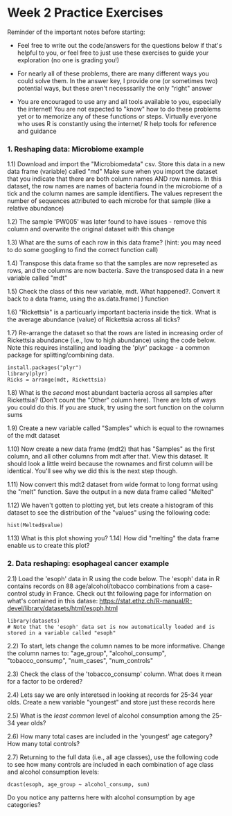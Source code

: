 # Week 2 Practice Exercises # 

Reminder of the important notes before starting: 
- Feel free to write out the code/answers for the questions below if that's helpful to you, or feel free to just use these exercises to guide your exploration (no one is grading you!)

- For nearly all of these problems, there are many different ways you could solve them. In the answer key, I provide one (or sometimes two) potential ways, but these aren't necesssarily the only "right" answer

- You are encouraged to use any and all tools available to you, especially the internet! You are not expected to "know" how to do these problems yet or to memorize any of these functions or steps. Virtually everyone who uses R is constantly using the internet/ R help tools for reference and guidance

### 1. Reshaping data: Microbiome example ###

1.1) Download and import the "Microbiomedata" csv. Store this data in a new data frame (variable) called "md"
Make sure when you import the dataset that you indicate that there are both column names AND row names.
In this dataset, the row names are names of bacteria found in the microbiome of a tick and the column names are sample identifiers. 
The values represent the number of sequences attributed to each microbe for that sample (like a relative abundance)

1.2) The sample 'PW005' was later found to have issues - remove this column and overwrite the original dataset with this change

1.3) What are the sums of each row in this data frame? (hint: you may need to do some googling to find the correct function call)

1.4) Transpose this data frame so that the samples are now represeted as rows, and the columns are now bacteria. Save the transposed data in a new variable called "mdt"

1.5) Check the class of this new variable, mdt. What happened?. Convert it back to a data frame, using the as.data.frame( ) function

1.6) "Rickettsia" is a particuarly important bacteria inside the tick. What is the average abundance (value) of Rickettsia across all ticks?

1.7) Re-arrange the dataset so that the rows are listed in increasing order of Rickettsia abundance (i.e., low to high abundance) using the code below. Note this requires installing and loading the 'plyr' package - a common package for splitting/combining data.

```
install.packages("plyr")
library(plyr)
Ricks = arrange(mdt, Rickettsia)
```

1.8) What is the *second* most abundant bacteria across all samples after Rickettsia? (Don't count the "Other" column here). There are lots of ways you could do this. If you are stuck, try using the sort function on the column sums

1.9) Create a new variable called "Samples" which is equal to the rownames of the mdt dataset

1.10) Now create a new data frame (mdt2) that has "Samples" as the first column, and all other columns from mdt after that. View this dataset. It should look a little weird because the rownames and first column will be identical. You'll see why we did this is the next step though.

1.11) Now convert this mdt2 dataset from wide format to long format using the "melt" function. Save the output in a new data frame called "Melted"

1.12) We haven't gotten to plotting yet, but lets create a histogram of this dataset to see the distribution of the "values" using the following code:
```
hist(Melted$value)
```

1.13) What is this plot showing you? 
1.14) How did "melting" the data frame enable us to create this plot?


### 2. Data reshaping: esophageal cancer example ###

2.1) Load the 'esoph' data in R using the code below. The 'esoph' data in R contains records on 88 age/alcohol/tobacco combinations from a case-control study in France. Check out tht following page for information on what's contained in this datase: https://stat.ethz.ch/R-manual/R-devel/library/datasets/html/esoph.html

```
library(datasets)
# Note that the 'esoph' data set is now automatically loaded and is stored in a variable called "esoph"
```

2.2) To start, lets change the column names to be more informative. Change the column names to: "age_group", "alcohol_consump", "tobacco_consump", "num_cases", "num_controls"

2.3) Check the class of the 'tobacco_consump' column. What does it mean for a factor to be ordered?

2.4) Lets say we are only interetsed in looking at records for 25-34 year olds. Create a new variable "youngest" and store just these records here

2.5) What is the *least common* level of alcohol consumption among the 25-34 year olds?

2.6) How many total cases are included in the 'youngest' age category? How many total controls?

2.7) Returning to the full data (i.e., all age classes), use the following code to see how many controls are included in each combination of age class and alcohol consumption levels:

```
dcast(esoph, age_group ~ alcohol_consump, sum)
```
Do you notice any patterns here with alcohol consumption by age categories? 
